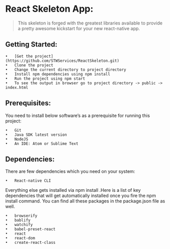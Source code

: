 # React Skeleton App:
>This skeleton is forged with the greatest libraries available to provide a pretty awesome kickstart for your new react-native app.
>
## Getting Started:
```
•	[Get the project] (https://github.com/STWServices/ReactSkeleton.git) 
•	Clone the project  
•	Change the current directory to project directory
•	Install npm dependencies using npm install
•	Run the project using npm start
•	To see the output in browser go to project directory -> public -> index.html
```
## Prerequisites:
You need to install below software’s as a prerequisite for running this project:
```
•	Git
•	Java SDK latest version
•	NodeJS
•	An IDE: Atom or Sublime Text
```
## Dependencies: 
There are few dependencies which you need on your system:
```
•	React-native CLI
```
Everything else gets installed via npm install .Here is a list of key dependencies that will get automatically installed once you fire the npm install command. You can find all these packages in the package.json file as well.
```
•	browserify
•	bablify
•	watchify
•	babel-preset-react
•	react
•	react-dom
•	create-react-class
```

